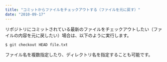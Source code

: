 ```yaml
---
title: "コミットからファイルをチェックアウトする（ファイルを元に戻す）"
date: "2010-09-17"
---
```


リポジトリにコミットされている最新のファイルをチェックアウトしたい（ファイルの内容を元に戻したい）場合は、以下のように実行します。

~~~
$ git checkout HEAD file.txt
~~~

ファイル名を複数指定したり、ディレクトリ名を指定することも可能です。

